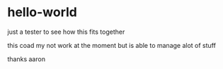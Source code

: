 # hello-world
just a tester to see how this fits together

this coad my not work at the moment but is able to manage alot of stuff

thanks 
aaron
